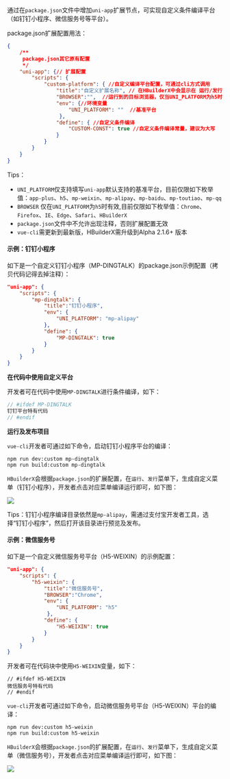 通过在`package.json`文件中增加`uni-app`扩展节点，可实现自定义条件编译平台（如钉钉小程序、微信服务号等平台）。

package.json扩展配置用法：

```json
{
    /**
     package.json其它原有配置 
     */
    "uni-app": {// 扩展配置
        "scripts": {
            "custom-platform": { //自定义编译平台配置，可通过cli方式调用
                "title":"自定义扩展名称", // 在HBuilderX中会显示在 运行/发行 菜单中
                "BROWSER":"",  //运行到的目标浏览器，仅当UNI_PLATFORM为h5时有效
                "env": {//环境变量
                    "UNI_PLATFORM": ""  //基准平台 
                 },
                "define": { //自定义条件编译
                    "CUSTOM-CONST": true //自定义条件编译常量，建议为大写
                }
            }
        }    
    }
}


```

Tips：

- `UNI_PLATFORM`仅支持填写`uni-app`默认支持的基准平台，目前仅限如下枚举值：`app-plus`、`h5`、`mp-weixin`、`mp-alipay`、`mp-baidu`、`mp-toutiao`、`mp-qq`
- `BROWSER` 仅在`UNI_PLATFORM`为`h5`时有效,目前仅限如下枚举值：`Chrome`、`Firefox`、`IE`、`Edge`、`Safari`、`HBuilderX`
- `package.json`文件中不允许出现注释，否则扩展配置无效
- `vue-cli`需更新到最新版，HBuilderX需升级到Alpha 2.1.6+ 版本

#### 示例：钉钉小程序

如下是一个自定义钉钉小程序（MP-DINGTALK）的package.json示例配置（拷贝代码记得去掉注释）：

```json
"uni-app": {
	"scripts": {
		"mp-dingtalk": { 
            "title":"钉钉小程序", 
			"env": { 
				"UNI_PLATFORM": "mp-alipay" 
			},
			"define": { 
				"MP-DINGTALK": true 
			}
		}
	}
}
```

**在代码中使用自定义平台**

开发者可在代码中使用`MP-DINGTALK`进行条件编译，如下：
```javascript
// #ifdef MP-DINGTALK
钉钉平台特有代码
// #endif
```

**运行及发布项目**

`vue-cli`开发者可通过如下命令，启动钉钉小程序平台的编译：
```
npm run dev:custom mp-dingtalk 
npm run build:custom mp-dingtalk
```

`HBuilderX`会根据`package.json`的扩展配置，在`运行`、`发行`菜单下，生成自定义菜单（钉钉小程序），开发者点击对应菜单编译运行即可，如下图：

![](https://img.cdn.aliyun.dcloud.net.cn/guide/uniapp/package-dingding.png)

Tips：钉钉小程序编译目录依然是`mp-alipay`，需通过支付宝开发者工具，选择“钉钉小程序”，然后打开该目录进行预览及发布。

#### 示例：微信服务号

如下是一个自定义微信服务号平台（H5-WEIXIN）的示例配置：
 
```json
"uni-app": {
    "scripts": {
        "h5-weixin": { 
            "title":"微信服务号",
            "BROWSER":"Chrome",  
            "env": {
                "UNI_PLATFORM": "h5"  
             },
            "define": { 
                "H5-WEIXIN": true 
            }
        }
    }    
}
```

开发者可在代码块中使用`H5-WEIXIN`变量，如下：

```
// #ifdef H5-WEIXIN
微信服务号特有代码
// #endif
```

`vue-cli`开发者可通过如下命令，启动微信服务号平台（H5-WEIXIN）平台的编译：
```
npm run dev:custom h5-weixin 
npm run build:custom h5-weixin
```

`HBuilderX`会根据`package.json`的扩展配置，在`运行`、`发行`菜单下，生成自定义菜单（微信服务号），开发者点击对应菜单编译运行即可，如下图：

![](https://img.cdn.aliyun.dcloud.net.cn/guide/uniapp/package-h5-weixin.png)
